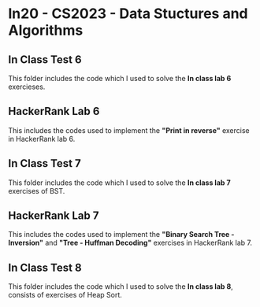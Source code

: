 # ln20 - CS2023 - Data Stuctures and Algorithms

## In Class Test 6
This folder includes the code which I used to solve the **In class lab 6** exercieses.  

## HackerRank Lab 6
This  includes the codes  used to implement the **"Print in reverse"** exercise in HackerRank lab 6. 

## In Class Test 7
This folder includes the code which I used to solve the **In class lab 7** exercises of BST.  

## HackerRank Lab 7
This  includes the codes used to implement the **"Binary Search Tree - Inversion"** and **"Tree - Huffman Decoding"** exercises in HackerRank lab 7. 

## In Class Test 8
This folder includes the code which I used to solve the **In class lab 8**, consists of exercises of Heap Sort.
